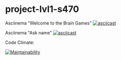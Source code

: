 # project-lvl1-s470

Asciinema "Welcome to the Brain Games"
[![asciicast](https://asciinema.org/a/sl3zpVFeOPfG97SbBjxFt9AOL.svg)](https://asciinema.org/a/sl3zpVFeOPfG97SbBjxFt9AOL)

Asciinema "Ask name"
[![asciicast](https://asciinema.org/a/2jTYs4q4f5EHetSwR8ELDJAew.svg)](https://asciinema.org/a/2jTYs4q4f5EHetSwR8ELDJAew)


Code Climate:

[![Maintainability](https://api.codeclimate.com/v1/badges/3f85b51a466809e77b27/maintainability)](https://codeclimate.com/github/SergeyKuleshov/project-lvl1-s470/maintainability)

